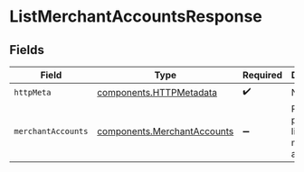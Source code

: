 # ListMerchantAccountsResponse


## Fields

| Field                                                                      | Type                                                                       | Required                                                                   | Description                                                                |
| -------------------------------------------------------------------------- | -------------------------------------------------------------------------- | -------------------------------------------------------------------------- | -------------------------------------------------------------------------- |
| `httpMeta`                                                                 | [components.HTTPMetadata](../../models/components/httpmetadata.md)         | :heavy_check_mark:                                                         | N/A                                                                        |
| `merchantAccounts`                                                         | [components.MerchantAccounts](../../models/components/merchantaccounts.md) | :heavy_minus_sign:                                                         | Returns a paginated list of merchant accounts.                             |